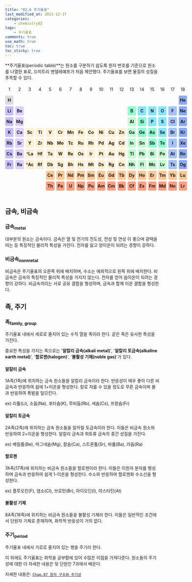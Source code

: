 ```yaml
---
title: "02.6 주기율표"
last_modified_at: 2021-12-17
categories:
    - chemistry02
tags:
    - 주기율표
comments: true
use_math: true
toc: true
toc_sticky: true
---
```


**주기율표(periodic table)**는 원소를 구분하기 쉽도록 원자 번호를 기준으로 원소를 나열한 표로, 드미트리 멘델레예프가 처음 제안했다. 주기율표를 보면 물질의 성질을 추측할 수 있다.

<style type='text/css'>
    .period
    {
        display: flex;
        justify-content:center;
        margin-bottom:1%;
        line-height: 30px;
        min-width: 600px;
    }
    .element0
    {
        display: flex;
        flex: 1 1 4%;
        margin-right: 1%;
        justify-content:center;
        align-items: center;
        background-color: rgba(0, 0, 0, 0);
        border-radius: 4px;
    }
    .elementa
    {
        display: flex;
        flex: 1 1 4%;
        margin-right: 1%;
        justify-content:center;
        align-items: center;
        background-color: rgb(220, 220, 220);
        border-radius: 4px;
        font-weight: bold;
    }
    .element1
    {
        display: flex;
        flex: 1 1 4%;
        margin-right: 1%;
        justify-content:center;
        align-items: center;
        background-color: rgb(200, 190, 255);
        border-radius: 4px;
        font-weight: bold;
    }
    .element2
    {
        display: flex;
        flex: 1 1 4%;
        margin-right: 1%;
        justify-content:center;
        align-items: center;
        background-color: rgb(220, 210, 255);
        border-radius: 4px;
        font-weight: bold;
    }
    .element3
    {
        display: flex;
        flex: 1 1 4%;
        margin-right: 1%;
        justify-content:center;
        align-items: center;
        background-color: rgb(255, 240, 210);
        border-radius: 4px;
        font-weight: bold;
    }
    .element4
    {
        display: flex;
        flex: 1 1 4%;
        margin-right: 1%;
        justify-content:center;
        align-items: center;
        background-color: rgb(195, 255, 210);
        border-radius: 4px;
        font-weight: bold;
    }
    .element5
    {
        display: flex;
        flex: 1 1 4%;
        margin-right: 1%;
        justify-content:center;
        align-items: center;
        background-color: rgb(140, 255, 210);
        border-radius: 4px;
        font-weight: bold;
    }
    .element6
    {
        display: flex;
        flex: 1 1 4%;
        margin-right: 1%;
        justify-content:center;
        align-items: center;
        background-color: rgb(135, 230, 255);
        border-radius: 4px;
        font-weight: bold;
    }
    .element7
    {
        display: flex;
        flex: 1 1 4%;
        margin-right: 1%;
        justify-content:center;
        align-items: center;
        background-color: rgb(165, 195, 255);
        border-radius: 4px;
        font-weight: bold;
    }
    .element8
    {
        display: flex;
        flex: 1 1 4%;
        margin-right: 1%;
        justify-content:center;
        align-items: center;
        background-color: rgb(140, 170, 255);
        border-radius: 4px;
        font-weight: bold;
    }
    .element9
    {
        display: flex;
        flex: 1 1 4%;
        margin-right: 1%;
        justify-content:center;
        align-items: center;
        background-color: rgb(255, 200, 150);
        border-radius: 4px;
        font-weight: bold;
    }
    .element10
    {
        display: flex;
        flex: 1 1 4%;
        margin-right: 1%;
        justify-content:center;
        align-items: center;
        background-color: rgb(255, 160, 130);
        border-radius: 4px;
        font-weight: bold;
    }
</style>

<div class="period">
    <div class="element0">1</div>
    <div class="element0">2</div>
    <div class="element0">3</div>
    <div class="element0">4</div>
    <div class="element0">5</div>
    <div class="element0">6</div>
    <div class="element0">7</div>
    <div class="element0">8</div>
    <div class="element0">9</div>
    <div class="element0">10</div>
    <div class="element0">11</div>
    <div class="element0">12</div>
    <div class="element0">13</div>
    <div class="element0">14</div>
    <div class="element0">15</div>
    <div class="element0">16</div>
    <div class="element0">17</div>
    <div class="element0">18</div>
</div>
<div class="period">
    <div class="elementa">H</div>
    <div class="element0"></div>
    <div class="element0"></div>
    <div class="element0"></div>
    <div class="element0"></div>
    <div class="element0"></div>
    <div class="element0"></div>
    <div class="element0"></div>
    <div class="element0"></div>
    <div class="element0"></div>
    <div class="element0"></div>
    <div class="element0"></div>
    <div class="element0"></div>
    <div class="element0"></div>
    <div class="element0"></div>
    <div class="element0"></div>
    <div class="element0"></div>
    <div class="element8">He</div>
</div>
<div class="period">
    <div class="element1">Li</div>
    <div class="element2">Be</div>
    <div class="element0"></div>
    <div class="element0"></div>
    <div class="element0"></div>
    <div class="element0"></div>
    <div class="element0"></div>
    <div class="element0"></div>
    <div class="element0"></div>
    <div class="element0"></div>
    <div class="element0"></div>
    <div class="element0"></div>
    <div class="element5">B</div>
    <div class="element6">C</div>
    <div class="element6">N</div>
    <div class="element6">O</div>
    <div class="element7">F</div>
    <div class="element8">Ne</div>
</div>
<div class="period">
    <div class="element1">Na</div>
    <div class="element2">Mg</div>
    <div class="element0"></div>
    <div class="element0"></div>
    <div class="element0"></div>
    <div class="element0"></div>
    <div class="element0"></div>
    <div class="element0"></div>
    <div class="element0"></div>
    <div class="element0"></div>
    <div class="element0"></div>
    <div class="element0"></div>
    <div class="element4">Al</div>
    <div class="element5">Si</div>
    <div class="element6">P</div>
    <div class="element6">S</div>
    <div class="element7">Cl</div>
    <div class="element8">Ar</div>
</div>
<div class="period">
    <div class="element1">K</div>
    <div class="element2">Ca</div>
    <div class="element3">Sc</div>
    <div class="element3">Ti</div>
    <div class="element3">V</div>
    <div class="element3">Cr</div>
    <div class="element3">Mn</div>
    <div class="element3">Fe</div>
    <div class="element3">Co</div>
    <div class="element3">Ni</div>
    <div class="element3">Cu</div>
    <div class="element3">Zn</div>
    <div class="element4">Ga</div>
    <div class="element5">Ge</div>
    <div class="element5">As</div>
    <div class="element6">Se</div>
    <div class="element7">Br</div>
    <div class="element8">Kr</div>
</div>
<div class="period">
    <div class="element1">Rb</div>
    <div class="element2">Sr</div>
    <div class="element3">Y</div>
    <div class="element3">Zr</div>
    <div class="element3">Nb</div>
    <div class="element3">Mo</div>
    <div class="element3">Tc</div>
    <div class="element3">Ru</div>
    <div class="element3">Rh</div>
    <div class="element3">Pd</div>
    <div class="element3">Ag</div>
    <div class="element3">Cd</div>
    <div class="element4">In</div>
    <div class="element4">Sn</div>
    <div class="element5">Sb</div>
    <div class="element5">Te</div>
    <div class="element7">I</div>
    <div class="element8">Xe</div>
</div>
<div class="period">
    <div class="element1">Cs</div>
    <div class="element2">Ba</div>
    <div class="element3"><sup>*</sup>La</div>
    <div class="element3">Hf</div>
    <div class="element3">Ta</div>
    <div class="element3">W</div>
    <div class="element3">Re</div>
    <div class="element3">Os</div>
    <div class="element3">Ir</div>
    <div class="element3">Pt</div>
    <div class="element3">Au</div>
    <div class="element3">Hg</div>
    <div class="element4">Tl</div>
    <div class="element4">Pb</div>
    <div class="element4">Bi</div>
    <div class="element4">Po</div>
    <div class="element7">At</div>
    <div class="element8">Rn</div>
</div>
<div class="period">
    <div class="element1">Fr</div>
    <div class="element2">Ra</div>
    <div class="element3"><sup>*</sup>Ac</div>
    <div class="element3">Rf</div>
    <div class="element3">Db</div>
    <div class="element3">Sg</div>
    <div class="element3">Bh</div>
    <div class="element3">Hs</div>
    <div class="element3">Mt</div>
    <div class="element3">Ds</div>
    <div class="element3">Rg</div>
    <div class="element3">Cn</div>
    <div class="element4">Nh</div>
    <div class="element4">Fl</div>
    <div class="element4">Mc</div>
    <div class="element4">Lv</div>
    <div class="element7">Ts</div>
    <div class="element8">Og</div>
</div>
<div class="period">
    <div class="element0"></div>
    <div class="element0"></div>
    <div class="element0"></div>
    <div class="element0"></div>
    <div class="element9">Ce</div>
    <div class="element9">Pr</div>
    <div class="element9">Nd</div>
    <div class="element9">Pm</div>
    <div class="element9">Sm</div>
    <div class="element9">Eu</div>
    <div class="element9">Gd</div>
    <div class="element9">Tb</div>
    <div class="element9">Dy</div>
    <div class="element9">Ho</div>
    <div class="element9">Er</div>
    <div class="element9">Tm</div>
    <div class="element9">Yb</div>
    <div class="element9">Lu</div>
</div>
<div class="period">
    <div class="element0"></div>
    <div class="element0"></div>
    <div class="element0"></div>
    <div class="element0"></div>
    <div class="element10">Th</div>
    <div class="element10">Pa</div>
    <div class="element10">U</div>
    <div class="element10">Np</div>
    <div class="element10">Pu</div>
    <div class="element10">Am</div>
    <div class="element10">Cm</div>
    <div class="element10">Bk</div>
    <div class="element10">Cf</div>
    <div class="element10">Es</div>
    <div class="element10">Fm</div>
    <div class="element10">Md</div>
    <div class="element10">No</div>
    <div class="element10">Lr</div>
</div>

<br>

## 금속, 비금속

### 금속<sub>metal</sub>

대부분의 원소는 금속이다. 금속은 열 및 전기의 전도성, 전성 및 연성 이 좋으며 광택을 띠는 등 특징적인 물리적 특성을 가진다. 전자를 잃고 양이온이 되려는 경향이 강하다.

### 비금속<sub>nonmetal</sub>

비금속은 주기율표의 오른쪽 위에 배치하며, 수소는 예외적으로 왼쪽 위에 배치한다. 비금속은 금속의 특징적인 물리적 특성을 가지지 않는다. 전자를 얻어 음이온이 되려는 경향이 강하다. 비금속끼리는 서로 공유 결합을 형성하며, 금속과 함께 이온 결합을 형성한다.

## 족, 주기

### 족<sub>family, group</sub>

주기율표 내에서 세로로 줄지어 있는 수직 열을 족이라 한다. 같은 족은 유사한 특성을 가진다.

중요한 특성을 가지는 족으로는 '**알칼리 금속(alkali metal)**', '**알칼리 토금속(alkaline earth metal)**', '**할로젠(halogen)**', '**불활성 기체(noble gas)**'가 있다.

#### 알칼리 금속

1A족(1족)에 위치하는 금속 원소들을 알칼리 금속이라 한다. 반응성이 매우 좋아 다른 비금속과 반응하여 쉽에 1+이온을 형성한다.
칼로 자를 수 있을 정도로 무른 금속이며 물과 반응하여 폭발을 일으킨다.

ex) 리튬(Li), 소듐(Na), 포타슘(K), 루비듐(Rb), 세슘(Cs), 프랑슘(Fr)

#### 알칼리 토금속

2A족(2족)에 위치하는 금속 원소들을 알카릴 토금속이라 한다. 이들은 비금속 원소와 반응하여 2+이온을 형성한다.
알칼리 금속과 희토류 금속의 중간 성질을 가진다.

ex) 베릴륨(Be), 마그네슘(Mg), 칼슘(Ca), 스트론튬(Sr), 바륨(Ba), 라듐(Ra)

#### 할로젠

7A족(17족)에 위치하는 비금속 원소들을 할로젠이라 한다. 이들은 이원자 분자를 형성하며 금속과 반응하여 쉽게 1-이온을 형성한다.
수소와 반응하여 할로젠화 수소산을 형성한다.

ex) 플루오린(F), 염소(Cl), 브로민(Br), 아이오딘(I), 아스타틴(At)

#### 불활성 기체

8A족(18족)에 위치하는 비금속 원소들을 불활성 기체라 한다. 이들은 일반적인 조건에서 단원자 기체로 존재하며, 화학적 반응성이 거의 없다.

### 주기<sub>period</sub>

주기율표 내에서 가로로 줄지어 있는 행을 주기라 한다.

이 외에도 주기율표는 화학을 공부함에 있어 수많은 이점을 가져다준다. 원소들의 주기성에 대한 더 자세한 내용은 뒷 단원인 7과에서 배운다.

자세한 내용은: [``Chap.07 원자 구조와 주기성``](https://chemilk02.github.io/categories/chemistry07)